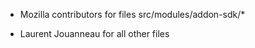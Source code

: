 

- Mozilla contributors for files
    src/modules/addon-sdk/*

- Laurent Jouanneau for all other files